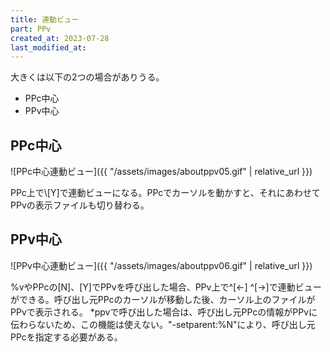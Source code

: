 ```yaml
---
title: 連動ビュー
part: PPv
created_at: 2023-07-28
last_modified_at: 
---
```


大きくは以下の2つの場合がありうる。

- PPc中心
- PPv中心

## PPc中心

![PPc中心連動ビュー]({{ "/assets/images/aboutppv05.gif" | relative_url }})

PPc上で\\[Y]で連動ビューになる。PPcでカーソルを動かすと、それにあわせてPPvの表示ファイルも切り替わる。

## PPv中心

![PPv中心連動ビュー]({{ "/assets/images/aboutppv06.gif" | relative_url }})

%vやPPcの[N]、[Y]でPPvを呼び出した場合、PPv上で^[←] ^[→]で連動ビューができる。呼び出し元PPcのカーソルが移動した後、カーソル上のファイルがPPvで表示される。
*ppvで呼び出した場合は、呼び出し元PPcの情報がPPvに伝わらないため、この機能は使えない。"-setparent:%N"により、呼び出し元PPcを指定する必要がある。
